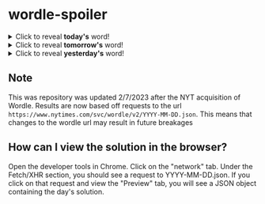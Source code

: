 # wordle-spoiler

<details>
  <summary>Click to reveal <b>today's</b> word!</summary>
  <br>
  <b> udder </b>
</details>

<details>
  <summary>Click to reveal <b>tomorrow's</b> word!</summary>
  <br>
  <b> false </b>
</details>

<details>
  <summary>Click to reveal <b>yesterday's</b> word!</summary>
  <br>
  <b> fever </b>
</details>

## Note
This was repository was updated 2/7/2023 after the NYT acquisition of Wordle. Results are now based off requests to the url `https://www.nytimes.com/svc/wordle/v2/YYYY-MM-DD.json`. This means that changes to the wordle url may result in future breakages

## How can I view the solution in the browser?
Open the developer tools in Chrome. Click on the "network" tab. Under the Fetch/XHR section, you should see a request to YYYY-MM-DD.json. If you click on that request and view the "Preview" tab, you will see a JSON object containing the day's solution.